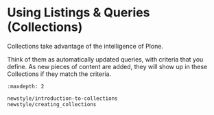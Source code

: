 # Using Listings & Queries (Collections)

Collections take advantage of the intelligence of Plone.

Think of them as automatically updated queries, with criteria that you define. As new pieces of content are added, they will show up in these Collections if they match the criteria.

```{toctree}
:maxdepth: 2

newstyle/introduction-to-collections
newstyle/creating_collections
```

